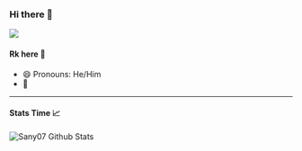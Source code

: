 ### Hi there 👋

![](https://komarev.com/ghpvc/?username=sany07)
#### Rk here 👦

- 😄 Pronouns: He/Him
- 🌱 


---
#### Stats Time 📈
![Sany07 Github Stats](https://github-readme-stats.vercel.app/api?username=Sany07&show_icons=true&title_color=fff&icon_color=79ff97&text_color=9f9f9f&bg_color=151515)
